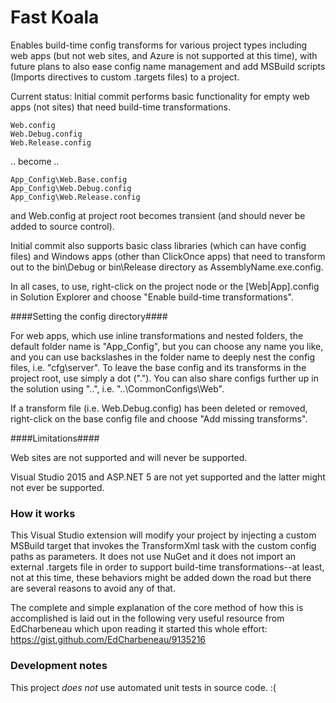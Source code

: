 # Fast Koala
Enables build-time config transforms for various project types including web apps (but not web sites, and Azure is not supported at this time), with future plans to also ease config name management and add MSBuild scripts (Imports directives to custom .targets files) to a project.

Current status: Initial commit performs basic functionality for empty web apps (not sites) that need build-time transformations.

    Web.config
    Web.Debug.config
    Web.Release.config
    
.. become ..

    App_Config\Web.Base.config
    App_Config\Web.Debug.config
    App_Config\Web.Release.config
  
and Web.config at project root becomes transient (and should never be added to source control).

Initial commit also supports basic class libraries (which can have config files) and Windows apps (other than ClickOnce apps) that need to transform out to the bin\Debug or bin\Release directory as AssemblyName.exe.config.

In all cases, to use, right-click on the project node or the [Web|App].config in Solution Explorer and choose "Enable build-time transformations". 

####Setting the config directory####

For web apps, which use inline transformations and nested folders, the default folder name is "App_Config", but you can choose any name you like, and you can use backslashes in the folder name to deeply nest the config files, i.e. "cfg\server". To leave the base config and its transforms in the project root, use simply a dot ("."). You can also share configs further up in the solution using "..", i.e. "..\CommonConfigs\Web".

If a transform file (i.e. Web.Debug.config) has been deleted or removed, right-click on the base config file and choose "Add missing transforms".

####Limitations####

Web sites are not supported and will never be supported.

Visual Studio 2015 and ASP.NET 5 are not yet supported and the latter might not ever be supported.

### How it works ###

This Visual Studio extension will modify your project by injecting a custom MSBuild target that invokes the TransformXml task with the custom config paths as parameters. It does not use NuGet and it does not import an external .targets file in order to support build-time transformations--at least, not at this time, these behaviors might be added down the road but there are several reasons to avoid any of that.

The complete and simple explanation of the core method of how this is accomplished is laid out in the following very useful resource from EdCharbeneau which upon reading it started this whole effort: https://gist.github.com/EdCharbeneau/9135216

### Development notes ###

This project *does not* use automated unit tests in source code. :(
